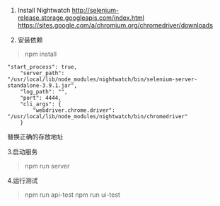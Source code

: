 1. Install Nightwatch
http://selenium-release.storage.googleapis.com/index.html
https://sites.google.com/a/chromium.org/chromedriver/downloads

2. 安装依赖
> npm install
```
"start_process": true,
    "server_path": "/usr/local/lib/node_modules/nightwatch/bin/selenium-server-standalone-3.9.1.jar",
    "log_path": "",
    "port": 4444,
    "cli_args": {
        "webdriver.chrome.driver": "/usr/local/lib/node_modules/nightwatch/bin/chromedriver"
    }
```
替换正确的存放地址

3.启动服务
> npm run server

4.运行测试
> npm run api-test
> npm run ui-test